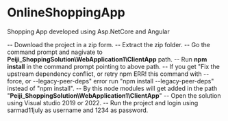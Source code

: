 # OnlineShoppingApp
Shopping App developed using Asp.NetCore and Angular


-- Download the project in a zip form.
-- Extract the zip folder.
-- Go the command prompt and nagivate to **Peiji_ShoppingSolution\WebApplication1\ClientApp** path.
-- Run **npm install** in the command prompt pointing to above path.
-- If you get "Fix the upstream dependency conflict, or retry
npm ERR! this command with --force, or --legacy-peer-deps" error run "npm install --legacy-peer-deps" instead of "npm install".
-- By this node modules will get added in the path "**Peiji_ShoppingSolution\WebApplication1\ClientApp**"
-- Open the solution using Visual studio 2019 or 2022.
-- Run the project and login using sarmad11july as username and 1234 as password.
